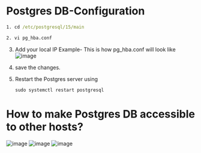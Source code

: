 # Postgres DB-Configuration
```cmd
1. cd /etc/postgresql/15/main
```
```cmd
2. vi pg_hba.conf
```
3. Add your local IP
   Example- This is how pg_hba.conf will look like
   ![image](https://github.com/akashmittal18/PostgresDB-Cofiguration/assets/47140557/0b348bd2-ac57-4abb-94ce-358c895c757e)

4. save the changes.
5. Restart the Postgres server using
   ```cmd
   sudo systemctl restart postgresql
   ```


# How to make Postgres DB accessible to other hosts?

![image](https://github.com/akashmittal18/PostgresDB-Cofiguration/assets/47140557/e0d9c8a8-ab13-43aa-8352-d693959949f6)
![image](https://github.com/akashmittal18/PostgresDB-Cofiguration/assets/47140557/85fdb12a-d85a-4327-ade1-ef7472a4085b)
![image](https://github.com/akashmittal18/PostgresDB-Cofiguration/assets/47140557/715878a8-0d9a-4040-96fb-049b685d482e)
